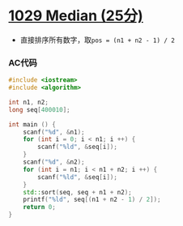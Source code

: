 # [1029 Median (25分)](https://pintia.cn/problem-sets/994805342720868352/problems/994805466364755968)

- 直接排序所有数字，取`pos = (n1 + n2 - 1) / 2`

### AC代码

```c++
#include <iostream>
#include <algorithm>

int n1, n2;
long seq[400010];

int main () {
    scanf("%d", &n1);
    for (int i = 0; i < n1; i ++) {
        scanf("%ld", &seq[i]);
    }
    scanf("%d", &n2);
    for (int i = n1; i < n1 + n2; i ++) {
        scanf("%ld", &seq[i]);
    }
    std::sort(seq, seq + n1 + n2);
    printf("%ld", seq[(n1 + n2 - 1) / 2]);
    return 0;
}

```

